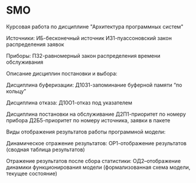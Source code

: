 # SMO

Курсовая работа по дисциплине "Архитектура программных систем"

Источники:
ИБ-бесконечный источник
ИЗ1-пуассоновский закон распределения заявок

Приборы:
ПЗ2-равномерный закон распределения времени обслуживания

Описание дисциплин постановки и выбора: 

Дисциплина буферизации:
Д10З1-запоминание буферной памяти “по кольцу”

Дисциплина отказа:
Д10О1-отказ под указателем

Дисциплина постановки на обслуживание
Д2П1-приоритет по номеру прибора
Д2Б5-приоритет по номеру источника, заявки в пакете

Виды отображения результатов работы программной модели:

Динамическое отражение результатов:
ОР1-отображение результатов (сводная таблица результатов)

Отражение результатов после сбора статистики:
ОД2–отображение  динамики  функционирования  модели  (формализованная  схема модели, текущее состояние)
